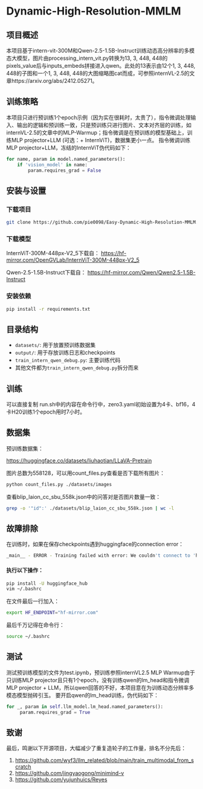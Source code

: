 # Dynamic-High-Resolution-MMLM

## 项目概述
本项目基于intern-vit-300M和Qwen-2.5-1.5B-Instruct训练动态高分辨率的多模态大模型，图片由processing_intern_vit.py转换为13, 3, 448, 448的pixels_value后与inputs_embeds拼接进入qwen。此处的13表示由12个1, 3, 448, 448的子图和一个1, 3, 448, 448的大图缩略图cat而成，可参照internVL-2.5的文章https://arxiv.org/abs/2412.05271。

## 训练策略

本项目只进行预训练1个epoch示例（因为实在很耗时，太贵了），指令微调处理输入、输出的逻辑和预训练一致，只是预训练只进行图片、文本对齐层的训练，如internVL-2.5的文章中的MLP-Warmup；指令微调是在预训练的模型基础上，训练MLP projector+LLM (可选：+ InternViT)，数据集更小一点。
指令微调训练MLP projector+LLM，冻结的InternViT伪代码如下：

```python
for name, param in model.named_parameters():
    if 'vision_model' in name:
        param.requires_grad = False
```

## 安装与设置

### 下载项目

```bash
git clone https://github.com/pie0098/Easy-Dynamic-High-Resolution-MMLM.git
```

### 下载模型

InternViT-300M-448px-V2_5下载自：
https://hf-mirror.com/OpenGVLab/InternViT-300M-448px-V2_5

Qwen-2.5-1.5B-Instruct下载自：
https://hf-mirror.com/Qwen/Qwen2.5-1.5B-Instruct

### 安装依赖

```bash
pip install -r requirements.txt
```

## 目录结构

- `datasets/`: 用于放置预训练数据集
- `output/`: 用于存放训练日志和checkpoints
- `train_intern_qwen_debug.py`: 主要训练代码
- 其他文件都为`train_intern_qwen_debug.py`拆分而来

## 训练 
可以直接复制 run.sh中的内容在命令行中，zero3.yaml初始设置为4卡、bf16，4卡H20训练1个epoch用时7小时。

## 数据集 

预训练数据集：

https://huggingface.co/datasets/liuhaotian/LLaVA-Pretrain

图片总数为558128，可以用count_files.py查看是否下载所有图片：

```bash
python count_files.py ./datasets/images
```

查看blip_laion_cc_sbu_558k.json中的问答对是否图片数量一致：

```bash
grep -o '"id":' ./datasets/blip_laion_cc_sbu_558k.json | wc -l
```

## 故障排除

在训练时，如果在保存checkpoints遇到huggingface的connection error：
```bash
_main__ - ERROR - Training failed with error: We couldn't connect to 'https://huggingface.co' to load the files, and couldn't find them in the cached files. Check your internet connection or see how to run the library in offline mode at 'https://huggingface.co/docs/transformers/installation#offline-mode'.
```
#### 执行以下操作：
```bash
pip install -U huggingface_hub
vim ~/.bashrc
```

在文件最后一行加入：

```bash
export HF_ENDPOINT="hf-mirror.com"
```

最后千万记得在命令行：

```bash
source ~/.bashrc
```

## 测试

测试预训练模型的文件为test.ipynb，预训练参照internVL2.5 MLP Warmup由于只训练MLP projector且只有1个epoch，没有训练qwen的lm_head和指令微调MLP projector + LLM，所以qwen回答的不好，本项目意在为训练动态分辨率多模态模型抛砖引玉。
要开启qwen的lm_head训练，伪代码如下：
```python
for _, param in self.llm_model.lm_head.named_parameters():
     param.requires_grad = True
```

## 致谢

最后，鸣谢以下开源项目，大幅减少了重复造轮子的工作量，排名不分先后：

1. https://github.com/wyf3/llm_related/blob/main/train_multimodal_from_scratch
2. https://github.com/jingyaogong/minimind-v
3. https://github.com/yujunhuics/Reyes 
